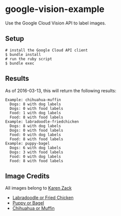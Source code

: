 # google-vision-example
Use the Google Cloud Vision API to label images.

## Setup

```{bash}
# install the Google Cloud API client
$ bundle install
# run the ruby script
$ bundle exec
```

## Results

As of 2016-03-13, this will return the following results:

```
Example: chihuahua-muffin
  Dogs: 8 with dog labels
  Dogs: 0 with food labels
  Food: 1 with dog labels
  Food: 8 with food labels
Example: labradoodle-friedchicken
  Dogs: 8 with dog labels
  Dogs: 0 with food labels
  Food: 0 with dog labels
  Food: 8 with food labels
Example: puppy-bagel
  Dogs: 6 with dog labels
  Dogs: 3 with food labels
  Food: 0 with dog labels
  Food: 8 with food labels
```

## Image Credits

All images belong to [Karen Zack](https://twitter.com/teenybiscuit)

- [Labradoodle or Fried Chicken](https://twitter.com/teenybiscuit/status/705232709220769792)
- [Puppy or Bagel](https://twitter.com/teenybiscuit/status/707004279324696577)
- [Chihuahua or Muffin](https://twitter.com/teenybiscuit/status/707727863571582978)